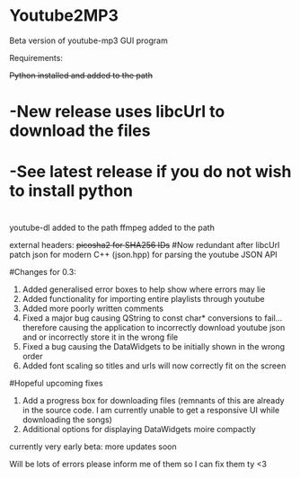 # Youtube2MP3
Beta version of youtube-mp3 GUI program

Requirements:

~~Python installed and added to the path~~
#
# -New release uses libcUrl to download the files
# -See latest release if you do not wish to install python
# 
youtube-dl added to the path
ffmpeg added to the path

external headers:
~~picosha2 for SHA256 IDs~~ #Now redundant after libcUrl patch
json for modern C++ (json.hpp) for parsing the youtube JSON API

#Changes for 0.3:

1. Added generalised error boxes to help show where errors may lie
2. Added functionality for importing entire playlists through youtube
3. Added more poorly written comments
4. Fixed a major bug causing QString to const char* conversions to fail...
 therefore causing the application to incorrectly download youtube json and or incorrectly store it in the wrong file
5. Fixed a bug causing the DataWidgets to be initially shown in the wrong order
6. Added font scaling so titles and urls will now correctly fit on the screen

#Hopeful upcoming fixes

1. Add a progress box for downloading files
 (remnants of this are already in the source code. I am currently unable to get a responsive UI while downloading the songs)
2. Additional options for displaying DataWidgets moire compactly

currently very early beta: more updates soon

Will be lots of errors please inform me of them so I can fix them ty <3
